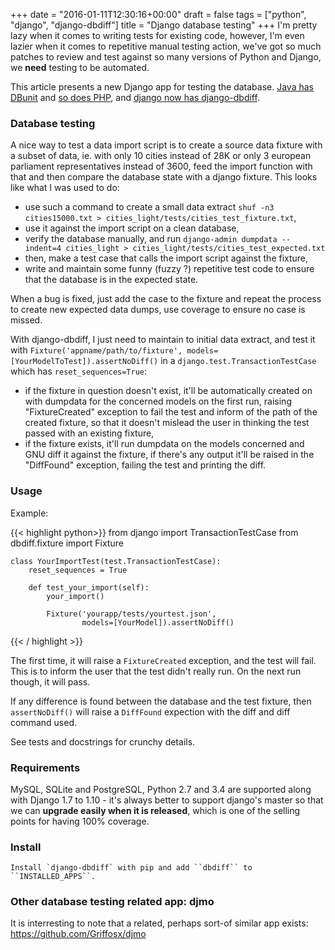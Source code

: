 +++
date = "2016-01-11T12:30:16+00:00"
draft = false
tags = ["python", "django", "django-dbdiff"]
title = "Django database testing"
+++
I'm pretty lazy when it comes to writing tests for existing code, however, I'm even lazier when it comes to repetitive manual testing action, we've got so much patches to review and test against so many versions of Python and Django, we **need** testing to be automated.

This article presents a new Django app for testing the database. [Java has DBunit](http://dbunit.sourceforge.net/) and [so does PHP](https://phpunit.de/manual/current/en/database.html), and [django now has django-dbdiff](https://github.com/yourlabs/django-dbdiff).

### Database testing

A nice way to test a data import script is to create a source data fixture with
a subset of data, ie. with only 10 cities instead of 28K or only 3 european
parliament representatives instead of 3600, feed the import function with that
and then compare the database state with a django fixture. This looks like what
I was used to do:

- use such a command to create a small data extract
  `shuf -n3 cities15000.txt > cities_light/tests/cities_test_fixture.txt`,
- use it against the import script on a clean database,
- verify the database manually, and run
  `django-admin dumpdata --indent=4 cities_light > cities_light/tests/cities_test_expected.txt`
- then, make a test case that calls the import script against the fixture,
- write and maintain some funny (fuzzy ?) repetitive test code to ensure that
  the database is in the expected state.

When a bug is fixed, just add the case to the fixture and repeat the process to
create new expected data dumps, use coverage to ensure no case is missed.

With django-dbdiff, I just need to maintain to initial data extract, and test
it with ``Fixture('appname/path/to/fixture',
models=[YourModelToTest]).assertNoDiff()`` in a
`django.test.TransactionTestCase` which has `reset_sequences=True`:

- if the fixture in question doesn't exist, it'll be automatically created on
  with dumpdata for the concerned models on the first run, raising
  "FixtureCreated" exception to fail the test and inform of the path of the
  created fixture, so that it doesn't mislead the user in thinking the test
  passed with an existing fixture,
- if the fixture exists, it'll run dumpdata on the models concerned and GNU
  diff it against the fixture, if there's any output it'll be raised in the
  "DiffFound" exception, failing the test and printing the diff.

### Usage

Example:


{{< highlight python>}}
    from django import TransactionTestCase
    from dbdiff.fixture import Fixture


    class YourImportTest(test.TransactionTestCase):
        reset_sequences = True

        def test_your_import(self):
            your_import()

            Fixture('yourapp/tests/yourtest.json',
                    models=[YourModel]).assertNoDiff()
{{< / highlight >}}


The first time, it will raise a `FixtureCreated` exception, and the test will
fail. This is to inform the user that the test didn't really run. On the next
run though, it will pass.

If any difference is found between the database and the test fixture, then
`assertNoDiff()` will raise a `DiffFound` expection with the diff and diff command used.

See tests and docstrings for crunchy details.

### Requirements

MySQL, SQLite and PostgreSQL, Python 2.7 and 3.4 are supported along with
Django 1.7 to 1.10 - it's always better to support django's master so that we
can **upgrade easily when it is released**, which is one of the selling points
for having 100% coverage.

### Install


    Install `django-dbdiff` with pip and add ``dbdiff`` to ``INSTALLED_APPS``.


### Other database testing related app: djmo

It is interresting to note that a related, perhaps sort-of similar app exists:
https://github.com/Griffosx/djmo
